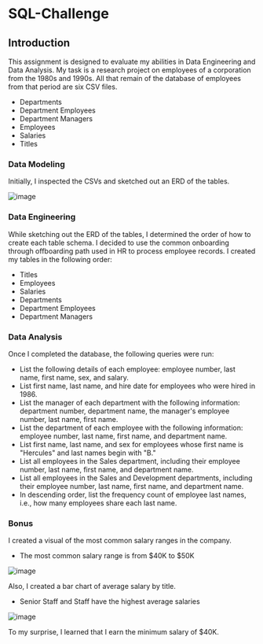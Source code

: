 # SQL-Challenge
## Introduction
This assignment is designed to evaluate my abilities in Data Engineering and Data Analysis. My task is a research project on employees of a corporation from the 1980s and 1990s. 
All that remain of the database of employees from that period are six CSV files.
  * Departments
  * Department Employees
  * Department Managers
  * Employees
  * Salaries
  * Titles

### Data Modeling
Initially, I inspected the CSVs and sketched out an ERD of the tables. 

![image](https://user-images.githubusercontent.com/89491352/141539226-9c288d85-7763-4476-9b06-1c06e33ad2fc.png)

### Data Engineering
While sketching out the ERD of the tables, I determined the order of how to create each table schema.
I decided to use the common onboarding through offboarding path used in HR to process employee records. I created my tables in the following order:
  * Titles
  * Employees
  * Salaries
  * Departments
  * Department Employees
  * Department Managers

### Data Analysis
Once I completed the database, the following queries were run:
  * List the following details of each employee: employee number, last name, first name, sex, and salary.
  * List first name, last name, and hire date for employees who were hired in 1986.
  * List the manager of each department with the following information: department number, department name, the manager's employee number, last name, first name.
  * List the department of each employee with the following information: employee number, last name, first name, and department name.
  * List first name, last name, and sex for employees whose first name is "Hercules" and last names begin with "B."
  * List all employees in the Sales department, including their employee number, last name, first name, and department name.
  * List all employees in the Sales and Development departments, including their employee number, last name, first name, and department name.
  * In descending order, list the frequency count of employee last names, i.e., how many employees share each last name.

### Bonus
I created a visual of the most common salary ranges in the company. 
  * The most common salary range is from $40K to $50K

![image](https://user-images.githubusercontent.com/89491352/141539319-6b986849-6a22-4eda-bd74-db147b923c58.png)

Also, I created a bar chart of average salary by title.
  * Senior Staff and Staff have the highest average salaries

![image](https://user-images.githubusercontent.com/89491352/141539433-6bbddd5f-abbd-4919-a876-ec44b2f1e048.png)

To my surprise, I learned that I earn the minimum salary of $40K.

